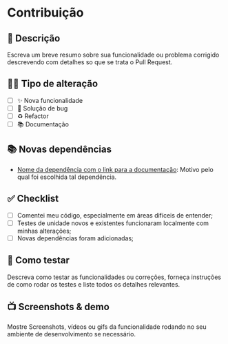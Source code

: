 # Contribuição

## 📝 Descrição

Escreva um breve resumo sobre sua funcionalidade ou problema corrigido descrevendo com detalhes so que se trata o Pull Request.

## 🧑‍💻 Tipo de alteração

- [ ] ✨ Nova funcionalidade
- [ ] 🐛 Solução de bug
- [ ] ♻️ Refactor
- [ ] 📚 Documentação

## 📚 Novas dependências

- [Nome da dependência com o link para a documentação](): Motivo pelo qual foi escolhida tal dependência.

<!--
EXEMPLOS DE COMO ESTRUTURAR AS INFORMAÇÕES DESSA SEÇÃO

- [firebase-sdk](https://firebase.google.com/docs/admin/setup?hl=pt-br): Realizamos uma busca para escolher a melhor API para Singup de usuário na internet, e aparentemente o firebase utiliza sua própria biblioteca para realizar esse trabalho, veja aqui o link do spike the escolha de serviço.

- [Fiber](https://docs.gofiber.io/): Para construir a nossa camada de web-framework, escolhemos essa biblioteca pois aparentemente ela é a mais rápida do mercado e: x, y e z.

CASO NÃO HAJA NOVAS DEPENDÊNCIAS ESTRUTURE COMO NO EXEMPLO ABAIXO
- Não se aplica
-->

## ✅ Checklist

- [ ] Comentei meu código, especialmente em áreas difíceis de entender;
- [ ] Testes de unidade novos e existentes funcionaram localmente com minhas alterações;
- [ ] Novas dependências foram adicionadas;

## 🧪 Como testar

Descreva como testar as funcionalidades ou correções, forneça instruções de como rodar os testes e liste todos os detalhes relevantes.

## 📺 Screenshots & demo

Mostre Screenshots, vídeos ou gifs da funcionalidade rodando no seu ambiente de desenvolvimento se necessário.

<!--
Obrigado pela sua contribuição 💜
Por favor, preencha todas as informações corretamente.
-->
